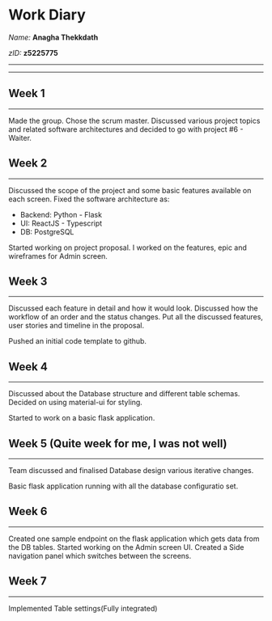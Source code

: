 # Work Diary
_Name:_    **Anagha Thekkdath**

_zID:_      **z5225775**

---
---


## Week 1
---------
Made the group.
Chose the scrum master. 
Discussed various project topics and related software architectures and decided to go with project #6 - Waiter.

## Week 2
---------
Discussed the scope of the project and some basic features available on each screen. 
Fixed the software architecture as:

+ Backend: Python - Flask
+ UI: ReactJS - Typescript
+ DB: PostgreSQL

Started working on project proposal. I worked on the features, epic and wireframes for Admin screen.


## Week 3
---------
Discussed each feature in detail and how it would look. 
Discussed how the workflow of an order and the status changes.
Put all the discussed features, user stories and timeline in the proposal.

Pushed an initial code template to github. 


## Week 4
---------
Discussed about the Database structure and different table schemas.
Decided on using material-ui for styling.

Started to work on a basic flask application.


## Week 5 (Quite week for me, I was not well)
---------
Team discussed and finalised Database design various iterative changes. 

Basic flask application running with all the database configuratio set.


## Week 6
---------
Created one sample endpoint on the flask application which gets data from the DB tables.
Started working on the Admin screen UI.
Created a Side navigation panel which switches between the screens.

## Week 7
---------
Implemented Table settings(Fully integrated)